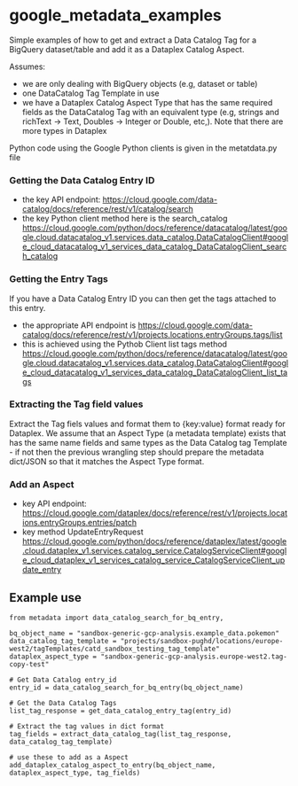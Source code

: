 # google_metadata_examples

Simple examples of how to get and extract a Data Catalog Tag for a BigQuery dataset/table and add it as a Dataplex Catalog Aspect.

Assumes:

- we are only dealing with BigQuery objects (e.g, dataset or table)
- one DataCatalog Tag Template in use
- we have a Dataplex Catalog Aspect Type that has the same required fields as the DataCatalog Tag with an equivalent type (e.g, strings and richText → Text,  Doubles → Integer or Double, etc,). Note that there are more types in Dataplex

Python code using the Google Python clients is given in the metatdata.py file

### Getting the Data Catalog Entry ID
- the key API  endpoint: https://cloud.google.com/data-catalog/docs/reference/rest/v1/catalog/search
- the key Python client method here is the search_catalog  https://cloud.google.com/python/docs/reference/datacatalog/latest/google.cloud.datacatalog_v1.services.data_catalog.DataCatalogClient#google_cloud_datacatalog_v1_services_data_catalog_DataCatalogClient_search_catalog

### Getting the Entry Tags
If you have a Data Catalog Entry ID you can then get the tags attached to this entry.

- the appropriate API endpoint is https://cloud.google.com/data-catalog/docs/reference/rest/v1/projects.locations.entryGroups.tags/list
- this is achieved using the Pythob Client list tags method https://cloud.google.com/python/docs/reference/datacatalog/latest/google.cloud.datacatalog_v1.services.data_catalog.DataCatalogClient#google_cloud_datacatalog_v1_services_data_catalog_DataCatalogClient_list_tags

### Extracting the Tag field values
Extract the Tag fiels values and format them to {key:value} format ready for Dataplex. 
We assume that an Aspect Type (a metadata template) exists that has the same name fields and same types as the Data Catalog tag Template - if not then the previous wrangling step should prepare the metadata dict/JSON so that it matches the Aspect Type format.

### Add an Aspect

- key API endpoint:  https://cloud.google.com/dataplex/docs/reference/rest/v1/projects.locations.entryGroups.entries/patch
- key method UpdateEntryRequest https://cloud.google.com/python/docs/reference/dataplex/latest/google.cloud.dataplex_v1.services.catalog_service.CatalogServiceClient#google_cloud_dataplex_v1_services_catalog_service_CatalogServiceClient_update_entry


## Example use

```
from metadata import data_catalog_search_for_bq_entry, 

bq_object_name = "sandbox-generic-gcp-analysis.example_data.pokemon"
data_catalog_tag_template = "projects/sandbox-pughd/locations/europe-west2/tagTemplates/catd_sandbox_testing_tag_template"
dataplex_aspect_type = "sandbox-generic-gcp-analysis.europe-west2.tag-copy-test"

# Get Data Catalog entry_id
entry_id = data_catalog_search_for_bq_entry(bq_object_name)

# Get the Data Catalog Tags
list_tag_response = get_data_catalog_entry_tag(entry_id)
 
# Extract the tag values in dict format
tag_fields = extract_data_catalog_tag(list_tag_response, data_catalog_tag_template)
 
# use these to add as a Aspect
add_dataplex_catalog_aspect_to_entry(bq_object_name, dataplex_aspect_type, tag_fields)


```

